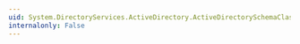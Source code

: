 ```yaml
---
uid: System.DirectoryServices.ActiveDirectory.ActiveDirectorySchemaClass.SchemaGuid
internalonly: False
---
```

